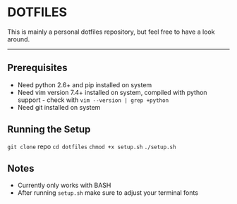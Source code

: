 # DOTFILES
This is mainly a personal dotfiles repository, but feel free to have a look around. 

---
## Prerequisites
 - Need python 2.6+ and pip installed on system
 - Need vim version 7.4+ installed on system, compiled with python support - check with `vim --version | grep +python`
 - Need git installed on system

## Running the Setup
`git clone` repo
`cd dotfiles`
`chmod +x setup.sh`
`./setup.sh` 

## Notes
 - Currently only works with BASH
 - After running `setup.sh` make sure to adjust your terminal fonts  


